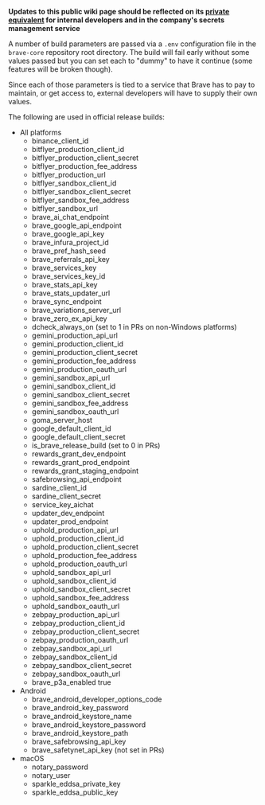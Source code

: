 **Updates to this public wiki page should be reflected on its [private equivalent](https://github.com/brave/devops/wiki/%60.env%60-config-for-Brave-Developers) for internal developers and in the company's secrets management service**

A number of build parameters are passed via a `.env` configuration file in the `brave-core` repository root directory. The build will fail early without some values passed but you can set each to "dummy" to have it continue (some features will be broken though).

Since each of those parameters is tied to a service that Brave has to pay to maintain, or get access to, external developers will have to supply their own values.

The following are used in official release builds:

* All platforms
  * binance_client_id
  * bitflyer_production_client_id
  * bitflyer_production_client_secret
  * bitflyer_production_fee_address
  * bitflyer_production_url
  * bitflyer_sandbox_client_id
  * bitflyer_sandbox_client_secret
  * bitflyer_sandbox_fee_address
  * bitflyer_sandbox_url
  * brave_ai_chat_endpoint
  * brave_google_api_endpoint
  * brave_google_api_key
  * brave_infura_project_id
  * brave_pref_hash_seed
  * brave_referrals_api_key
  * brave_services_key
  * brave_services_key_id
  * brave_stats_api_key
  * brave_stats_updater_url
  * brave_sync_endpoint
  * brave_variations_server_url
  * brave_zero_ex_api_key
  * dcheck_always_on (set to 1 in PRs on non-Windows platforms)
  * gemini_production_api_url
  * gemini_production_client_id
  * gemini_production_client_secret
  * gemini_production_fee_address
  * gemini_production_oauth_url
  * gemini_sandbox_api_url
  * gemini_sandbox_client_id
  * gemini_sandbox_client_secret
  * gemini_sandbox_fee_address
  * gemini_sandbox_oauth_url
  * goma_server_host
  * google_default_client_id
  * google_default_client_secret
  * is_brave_release_build (set to 0 in PRs)
  * rewards_grant_dev_endpoint
  * rewards_grant_prod_endpoint
  * rewards_grant_staging_endpoint
  * safebrowsing_api_endpoint
  * sardine_client_id
  * sardine_client_secret
  * service_key_aichat
  * updater_dev_endpoint
  * updater_prod_endpoint
  * uphold_production_api_url
  * uphold_production_client_id
  * uphold_production_client_secret
  * uphold_production_fee_address
  * uphold_production_oauth_url
  * uphold_sandbox_api_url
  * uphold_sandbox_client_id
  * uphold_sandbox_client_secret
  * uphold_sandbox_fee_address
  * uphold_sandbox_oauth_url
  * zebpay_production_api_url
  * zebpay_production_client_id
  * zebpay_production_client_secret
  * zebpay_production_oauth_url
  * zebpay_sandbox_api_url
  * zebpay_sandbox_client_id
  * zebpay_sandbox_client_secret
  * zebpay_sandbox_oauth_url
  * brave_p3a_enabled true
* Android
  * brave_android_developer_options_code
  * brave_android_key_password
  * brave_android_keystore_name
  * brave_android_keystore_password
  * brave_android_keystore_path
  * brave_safebrowsing_api_key
  * brave_safetynet_api_key (not set in PRs)
* macOS
  * notary_password
  * notary_user
  * sparkle_eddsa_private_key
  * sparkle_eddsa_public_key

